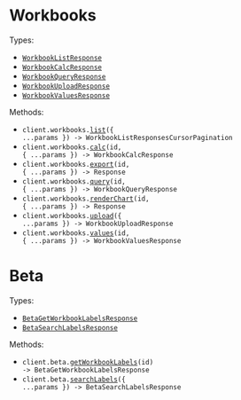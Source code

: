 # Workbooks

Types:

- <code><a href="./src/resources/workbooks.ts">WorkbookListResponse</a></code>
- <code><a href="./src/resources/workbooks.ts">WorkbookCalcResponse</a></code>
- <code><a href="./src/resources/workbooks.ts">WorkbookQueryResponse</a></code>
- <code><a href="./src/resources/workbooks.ts">WorkbookUploadResponse</a></code>
- <code><a href="./src/resources/workbooks.ts">WorkbookValuesResponse</a></code>

Methods:

- <code title="get /v1/workbooks">client.workbooks.<a href="./src/resources/workbooks.ts">list</a>({ ...params }) -> WorkbookListResponsesCursorPagination</code>
- <code title="post /v1/workbooks/{id}/calc">client.workbooks.<a href="./src/resources/workbooks.ts">calc</a>(id, { ...params }) -> WorkbookCalcResponse</code>
- <code title="post /v1/workbooks/{id}/export">client.workbooks.<a href="./src/resources/workbooks.ts">export</a>(id, { ...params }) -> Response</code>
- <code title="post /v1/workbooks/{id}/query">client.workbooks.<a href="./src/resources/workbooks.ts">query</a>(id, { ...params }) -> WorkbookQueryResponse</code>
- <code title="post /v1/workbooks/{id}/chart">client.workbooks.<a href="./src/resources/workbooks.ts">renderChart</a>(id, { ...params }) -> Response</code>
- <code title="post /v1/workbooks">client.workbooks.<a href="./src/resources/workbooks.ts">upload</a>({ ...params }) -> WorkbookUploadResponse</code>
- <code title="post /v1/workbooks/{id}/values">client.workbooks.<a href="./src/resources/workbooks.ts">values</a>(id, { ...params }) -> WorkbookValuesResponse</code>

# Beta

Types:

- <code><a href="./src/resources/beta.ts">BetaGetWorkbookLabelsResponse</a></code>
- <code><a href="./src/resources/beta.ts">BetaSearchLabelsResponse</a></code>

Methods:

- <code title="get /v1/workbooks/{id}/labels">client.beta.<a href="./src/resources/beta.ts">getWorkbookLabels</a>(id) -> BetaGetWorkbookLabelsResponse</code>
- <code title="post /v1/workbooks/search/labels">client.beta.<a href="./src/resources/beta.ts">searchLabels</a>({ ...params }) -> BetaSearchLabelsResponse</code>
